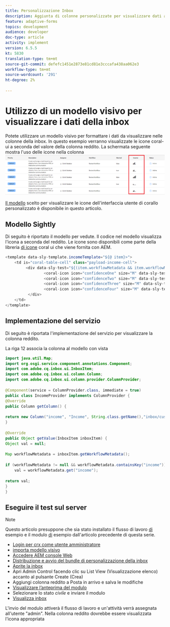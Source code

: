```yaml
---
title: Personalizzazione Inbox
description: Aggiunta di colonne personalizzate per visualizzare dati aggiuntivi sul flusso di lavoro utilizzando il modello "Leggero"
feature: adaptive-forms
topics: development
audience: developer
doc-type: article
activity: implement
version: 6.5.5
kt: 5830
translation-type: tm+mt
source-git-commit: defefc1451e2873e81cd81e3cccafa438aa062e3
workflow-type: tm+mt
source-wordcount: '291'
ht-degree: 2%

---
```


# Utilizzo di un modello visivo per visualizzare i dati della inbox

Potete utilizzare un modello visivo per formattare i dati da visualizzare nelle colonne della inbox. In questo esempio verranno visualizzate le icone coral-ui a seconda del valore della colonna reddito. La schermata seguente mostra l&#39;uso delle icone nella colonna![reddito-icone](assets/income-column.PNG)

[Il modello](assets/sightly-template.zip) scelto per visualizzare le icone dell&#39;interfaccia utente di corallo personalizzato è disponibile in questo articolo.

## Modello Sightly

Di seguito è riportato il modello per vedute. Il codice nel modello visualizza l&#39;icona a seconda del reddito. Le icone sono disponibili come parte della libreria [di icone](https://helpx.adobe.com/experience-manager/6-3/sites/developing/using/reference-materials/coral-ui/coralui3/Coral.Icon.html#availableIcons) coral ui che viene fornita con AEM.

```java
<template data-sly-template.incomeTemplate="${@ item}>">
    <td is="coral-table-cell" class="payload-income-cell">
         <div data-sly-test="${(item.workflowMetadata && item.workflowMetadata.income)}" data-sly-set.income ="${item.workflowMetadata.income}">
                 <coral-icon icon="confidenceOne" size="M" data-sly-test="${income >=0 && income <10000}"></coral-icon>
                 <coral-icon icon="confidenceTwo" size="M" data-sly-test="${income >=10000 && income <100000}"></coral-icon>
                 <coral-icon icon="confidenceThree" size="M" data-sly-test="${income >=100000 && income <500000}"></coral-icon>
                 <coral-icon icon="confidenceFour" size="M" data-sly-test="${income >=500000}"></coral-icon>
          </div>
    </td>
</template>
```

## Implementazione del servizio

Di seguito è riportata l&#39;implementazione del servizio per visualizzare la colonna reddito.

La riga 12 associa la colonna al modello con vista

```java
import java.util.Map;
import org.osgi.service.component.annotations.Component;
import com.adobe.cq.inbox.ui.InboxItem;
import com.adobe.cq.inbox.ui.column.Column;
import com.adobe.cq.inbox.ui.column.provider.ColumnProvider;

@Component(service = ColumnProvider.class, immediate = true)
public class IncomeProvider implements ColumnProvider {
@Override
public Column getColumn() {

return new Column("income", "Income", String.class.getName(),"inbox/customization/column-templates.html", "incomeTemplate");
}

@Override
public Object getValue(InboxItem inboxItem) {
Object val = null;

Map workflowMetadata = inboxItem.getWorkflowMetadata();

if (workflowMetadata != null && workflowMetadata.containsKey("income"))
    val = workflowMetadata.get("income");

return val;
}
}
```

## Eseguire il test sul server

>[!NOTE]
>
>Questo articolo presuppone che sia stato installato il flusso di lavoro [di](assets/review-workflow.zip) esempio e il modulo [di](assets/snap-form.zip) esempio dall&#39;articolo [](https://docs.adobe.com/content/help/en/experience-manager-learn/forms/inbox-customization/add-married-column.md) precedente di questa serie.

* [Login per crx come utente amministratore](http://localhost:4502/crx/de/index.jsp)
* [importa modello visivo](assets/sightly-template.zip)
* [Accedere AEM console Web](http://localhost:4502/system/console/bundles)
* [Distribuzione e avvio del bundle di personalizzazione della inbox](assets/income-column-customization.jar)
* [Aprite la inbox](http://localhost:4502/aem/inbox)
* Apri Admin Control facendo clic su List View (Visualizzazione elenco) accanto al pulsante Create (Crea)
* Aggiungi colonna reddito a Posta in arrivo e salva le modifiche
* [Visualizzare l’anteprima del modulo](http://localhost:4502/content/dam/formsanddocuments/snapform/jcr:content?wcmmode=disabled)
* Selezionare lo stato _civile_ e inviare il modulo
* [Visualizza inbox](http://localhost:4502/aem/inbox)

L&#39;invio del modulo attiverà il flusso di lavoro e un&#39;attività verrà assegnata all&#39;utente &quot;admin&quot;. Nella colonna reddito dovrebbe essere visualizzata l&#39;icona appropriata
